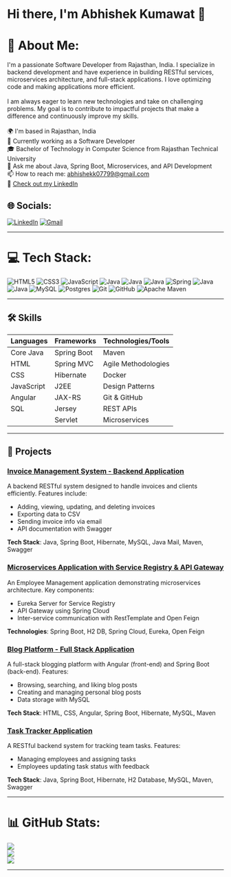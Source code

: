 <!--
**abhi07799/abhi07799** is a ✨ _special_ ✨ repository because its `README.md` (this file) appears on your GitHub profile. -->

# Hi there, I'm Abhishek Kumawat 👋
# 💫 About Me:
I'm a passionate Software Developer from Rajasthan, India. I specialize in backend development and have experience in building RESTful services, microservices architecture, and full-stack applications. I love optimizing code and making applications more efficient.<br><br>I am always eager to learn new technologies and take on challenging problems. My goal is to contribute to impactful projects that make a difference and continuously improve my skills.<br><br>🌍 I'm based in Rajasthan, India<br>💼 Currently working as a Software Developer<br>🎓 Bachelor of Technology in Computer Science from Rajasthan Technical University<br>💬 Ask me about Java, Spring Boot, Microservices, and API Development<br>📫 How to reach me: abhishekk07799@gmail.com<br>📝 [Check out my LinkedIn](https://www.linkedin.com/in/abhishek-kumawat-a9b6001a4/)


## 🌐 Socials:
[![LinkedIn](https://img.shields.io/badge/LinkedIn-%230077B5.svg?logo=linkedin&logoColor=white)](https://linkedin.com/in/abhishek0707) 
[![Gmail](https://img.shields.io/badge/-Gmail-D14836?logo=gmail&logoColor=white&style=flat)](mailto:abhishekk07799@gmail.com)


---

# 💻 Tech Stack:
![HTML5](https://img.shields.io/badge/html5-%23E34F26.svg?style=for-the-badge&logo=html5&logoColor=white)
![CSS3](https://img.shields.io/badge/css3-%231572B6.svg?style=for-the-badge&logo=css3&logoColor=white)  ![JavaScript](https://img.shields.io/badge/javascript-%23323330.svg?style=for-the-badge&logo=javascript&logoColor=%23F7DF1E) 
![Java](https://img.shields.io/badge/java-%23ED8B00.svg?style=for-the-badge&logo=openjdk&logoColor=white)
![Java](https://img.shields.io/badge/j2EE-007396.svg?style=for-the-badge&logo=openjdk&logoColor=white)
![Java](https://img.shields.io/badge/JAX_RS_&_Jersey-007396.svg?style=for-the-badge&logo=openjdk&logoColor=white)
![Spring](https://img.shields.io/badge/spring_Boot-%236DB33F.svg?style=for-the-badge&logo=spring&logoColor=white)
![Java](https://img.shields.io/badge/hibernate-%23ED8B00.svg?style=for-the-badge&logo=openjdk&logoColor=white)
![Java](https://img.shields.io/badge/SQL-4479A1.svg?style=for-the-badge&logo=openjdk&logoColor=white)
![MySQL](https://img.shields.io/badge/mysql-4479A1.svg?style=for-the-badge&logo=mysql&logoColor=white) ![Postgres](https://img.shields.io/badge/postgres-%23316192.svg?style=for-the-badge&logo=postgresql&logoColor=white) 
![Git](https://img.shields.io/badge/git-%23F05033.svg?style=for-the-badge&logo=git&logoColor=white) ![GitHub](https://img.shields.io/badge/github-%23121011.svg?style=for-the-badge&logo=github&logoColor=white)
![Apache Maven](https://img.shields.io/badge/Apache%20Maven-C71A36?style=for-the-badge&logo=Apache%20Maven&logoColor=white)

---

## 🛠️ Skills

| Languages       | Frameworks         | Technologies/Tools |
| --------------- | ------------------ | ------------------ |
| Core Java       | Spring Boot        | Maven              |
| HTML            | Spring MVC         | Agile Methodologies|
| CSS             | Hibernate          | Docker             |
| JavaScript      | J2EE               | Design Patterns    |
| Angular         | JAX-RS             | Git & GitHub       |
| SQL             | Jersey             | REST APIs          |
|                 | Servlet            | Microservices      |

---

## 🔧 Projects

### [Invoice Management System - Backend Application](https://github.com/abhi07799/Invoice-Processing-System)
A backend RESTful system designed to handle invoices and clients efficiently. Features include:
- Adding, viewing, updating, and deleting invoices
- Exporting data to CSV
- Sending invoice info via email
- API documentation with Swagger

**Tech Stack**: Java, Spring Boot, Hibernate, MySQL, Java Mail, Maven, Swagger

### [Microservices Application with Service Registry & API Gateway](https://github.com/abhi07799/Employee-Management-Microservices-Project)
An Employee Management application demonstrating microservices architecture. Key components:
- Eureka Server for Service Registry
- API Gateway using Spring Cloud
- Inter-service communication with RestTemplate and Open Feign

**Technologies**: Spring Boot, H2 DB, Spring Cloud, Eureka, Open Feign

### [Blog Platform - Full Stack Application](https://github.com/abhi07799/Blog-Application)
A full-stack blogging platform with Angular (front-end) and Spring Boot (back-end). Features:
- Browsing, searching, and liking blog posts
- Creating and managing personal blog posts
- Data storage with MySQL

**Tech Stack**: HTML, CSS, Angular, Spring Boot, Hibernate, MySQL, Maven

### [Task Tracker Application](https://github.com/abhi07799/Task-Tracker)
A RESTful backend system for tracking team tasks. Features:
- Managing employees and assigning tasks
- Employees updating task status with feedback

**Tech Stack**: Java, Spring Boot, Hibernate, H2 Database, MySQL, Maven, Swagger

---

# 📊 GitHub Stats:
![](https://github-readme-stats.vercel.app/api?username=abhi07799&theme=dark&hide_border=true&include_all_commits=true&count_private=true)<br/>
![](https://github-readme-streak-stats.herokuapp.com/?user=abhi07799&theme=dark&hide_border=true)<br/>
![](https://github-readme-stats.vercel.app/api/top-langs/?username=abhi07799&theme=dark&hide_border=true&include_all_commits=true&count_private=true&layout=compact)

---
<!--[![](https://visitcount.itsvg.in/api?id=abhi07799&icon=0&color=0)](https://visitcount.itsvg.in)

<!-- Proudly created with GPRM ( https://gprm.itsvg.in ) -->
